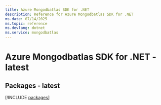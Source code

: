 ```yaml
---
title: Azure Mongodbatlas SDK for .NET
description: Reference for Azure Mongodbatlas SDK for .NET
ms.date: 07/14/2025
ms.topic: reference
ms.devlang: dotnet
ms.service: mongodbatlas
---
```

# Azure Mongodbatlas SDK for .NET - latest
## Packages - latest
[!INCLUDE [packages](mongodbatlas-index.md)]